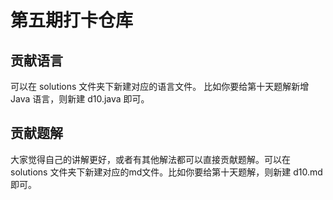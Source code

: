 # 第五期打卡仓库

## 贡献语言

可以在 solutions 文件夹下新建对应的语言文件。 比如你要给第十天题解新增 Java 语言，则新建 d10.java 即可。

## 贡献题解

大家觉得自己的讲解更好，或者有其他解法都可以直接贡献题解。可以在 solutions 文件夹下新建对应的md文件。比如你要给第十天题解，则新建 d10.md 即可。